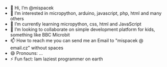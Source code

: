 - 👋 Hi, I’m @mispacek
- 👀 I’m interested in micropython, arduino, javascript, php, html and many others
- 🌱 I’m currently learning micropython, css, html and JavaScript
- 💞️ I’m looking to collaborate on simple development platform for kids, something like BBC Microbit
- 📫 How to reach me you can send me an Email to "mispacek @ email.cz" without spaces
- 😄 Pronouns: ...
- ⚡ Fun fact: Iam laziest programmer on earth

<!---
mispacek/mispacek is a ✨ special ✨ repository because its `README.md` (this file) appears on your GitHub profile.
You can click the Preview link to take a look at your changes.
--->
